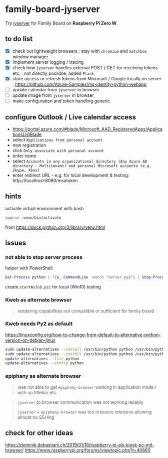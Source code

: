 # family-board-jyserver

Try [jyserver](https://github.com/ftrias/jyserver) for Family Board on **Raspberry Pi Zero W**.

## to do list

- [x] check out lightweight browsers : stay with `chromium` and `matchbox` window manager
- [x] implement server logging / tracing
- [x] check how `jyserver` handles external POST / GET for receiving tokens etc. : not directly possible; added `Flask`
- [x] store access or refresh tokens from Microsoft / Google locally on server : https://github.com/Azure-Samples/ms-identity-python-webapp
- [ ] update calendar from `jyserver` in browser
- [ ] update image from `jyserver` in browser
- [ ] make configuration and token handling generic

## configure Outlook / Live calendar access

- https://portal.azure.com/#blade/Microsoft_AAD_RegisteredApps/ApplicationsListBlade
- select `Applications from personal account`
- new registration
- click `Only associate with personal account`
- enter name
- select `Accounts in any organizational directory (Any Azure AD directory - Multitenant) and personal Microsoft accounts (e.g. Skype, Xbox)`
- enter redirect URL - e.g. for local development & testing: http://localhost:8080/msatoken



## hints

activate virtual environment with bash

```sh
source .venv/bin/activate
```

from https://docs.python.org/3/library/venv.html

## issues

### not able to stop server process

helper with PowerShell

```PowerShell
Get-Process python | ?{$_.CommandLine -match "server.py$"} | Stop-Process -Force
```

create `startAsJob.ps1` for local (Win10) testing

### Kweb as alternate browser

> rendering capabilities not compatible or sufficient for family board

### Kweb needs Py2 as default

https://linuxconfig.org/how-to-change-from-default-to-alternative-python-version-on-debian-linux

```sh
sudo update-alternatives --install /usr/bin/python python /usr/bin/python2.7 1
sudo update-alternatives --install /usr/bin/python python /usr/bin/python3.7 2
update-alternatives --list python
update-alternatives --config python
```

### epiphany as alternate browser

> was not able to get `epiphany-browser` working in application mode / with no titlebar etc.

> `jyserver` to browser communication was not working reliably

> `jyserver` + `epiphany-browser` was too resource intensive allowing almost no SSHing

## check for other ideas

https://dominik.debastiani.ch/2019/01/18/raspberry-pi-als-kiosk-pc-mit-browser/
https://www.raspberrypi.org/forums/viewtopic.php?t=40860

